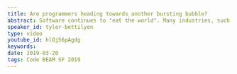 ```yaml
---
title: Are programmers heading towards another bursting bubble?
abstract: Software continues to "eat the world". Many industries, such as retail and publishing, have already been swallowed whole. Television and advertising are half digested, bioscience is in the crosshairs. From punch cards, to octal, to assembly language, to static languages, to dynamic languages... software has always been used to make itself irrelevant. Which software subdomains are about to be eaten?
speaker_id: tyler-bettilyon
type: video
youtube_id: hlOj56pAgdg
keywords: 
date: 2019-03-20
tags: Code BEAM SF 2019
---
```



